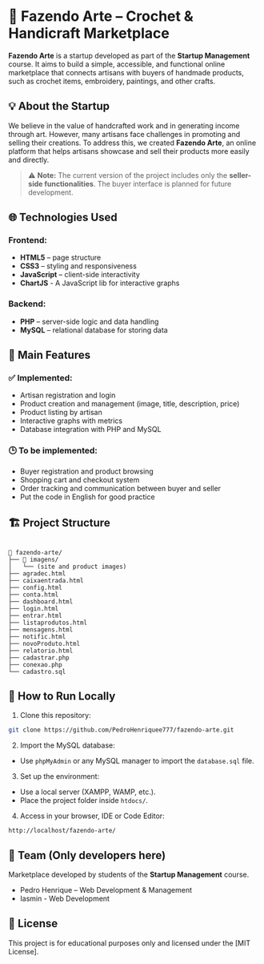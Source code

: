 # 🎨 Fazendo Arte – Crochet & Handicraft Marketplace

**Fazendo Arte** is a startup developed as part of the **Startup Management** course. It aims to build a simple, accessible, and functional online marketplace that connects artisans with buyers of handmade products, such as crochet items, embroidery, paintings, and other crafts.

## 💡 About the Startup

We believe in the value of handcrafted work and in generating income through art. However, many artisans face challenges in promoting and selling their creations. To address this, we created **Fazendo Arte**, an online platform that helps artisans showcase and sell their products more easily and directly.

> ⚠️ **Note:** The current version of the project includes only the **seller-side functionalities**. The buyer interface is planned for future development.

## 🌐 Technologies Used

### Frontend:
- **HTML5** – page structure
- **CSS3** – styling and responsiveness
- **JavaScript** – client-side interactivity
- **ChartJS** - A JavaScript lib for interactive graphs

### Backend:
- **PHP** – server-side logic and data handling
- **MySQL** – relational database for storing data

## 🔧 Main Features

### ✅ Implemented:
- Artisan registration and login
- Product creation and management (image, title, description, price)
- Product listing by artisan
- Interactive graphs with metrics
- Database integration with PHP and MySQL

### 🕒 To be implemented:
- Buyer registration and product browsing
- Shopping cart and checkout system
- Order tracking and communication between buyer and seller
- Put the code in English for good practice

## 🏗️ Project Structure

```

📁 fazendo-arte/
├── 📁 imagens/
│   └── (site and product images)
├── agradec.html
├── caixaentrada.html
├── config.html
├── conta.html
├── dashboard.html
├── login.html
├── entrar.html
├── listaprodutos.html
├── mensagens.html
├── notific.html
├── novoProduto.html
├── relatorio.html
├── cadastrar.php
├── conexao.php
└── cadastro.sql

````

## 🚀 How to Run Locally

1. Clone this repository:
```bash
git clone https://github.com/PedroHenriquee777/fazendo-arte.git
````

2. Import the MySQL database:

* Use `phpMyAdmin` or any MySQL manager to import the `database.sql` file.

3. Set up the environment:

* Use a local server (XAMPP, WAMP, etc.).
* Place the project folder inside `htdocs/`.

4. Access in your browser, IDE or Code Editor:

```
http://localhost/fazendo-arte/
```

## 👥 Team (Only developers here)

Marketplace developed by students of the **Startup Management** course.

* Pedro Henrique – Web Development & Management
* Iasmin - Web Development

## 📄 License

This project is for educational purposes only and licensed under the [MIT License].

